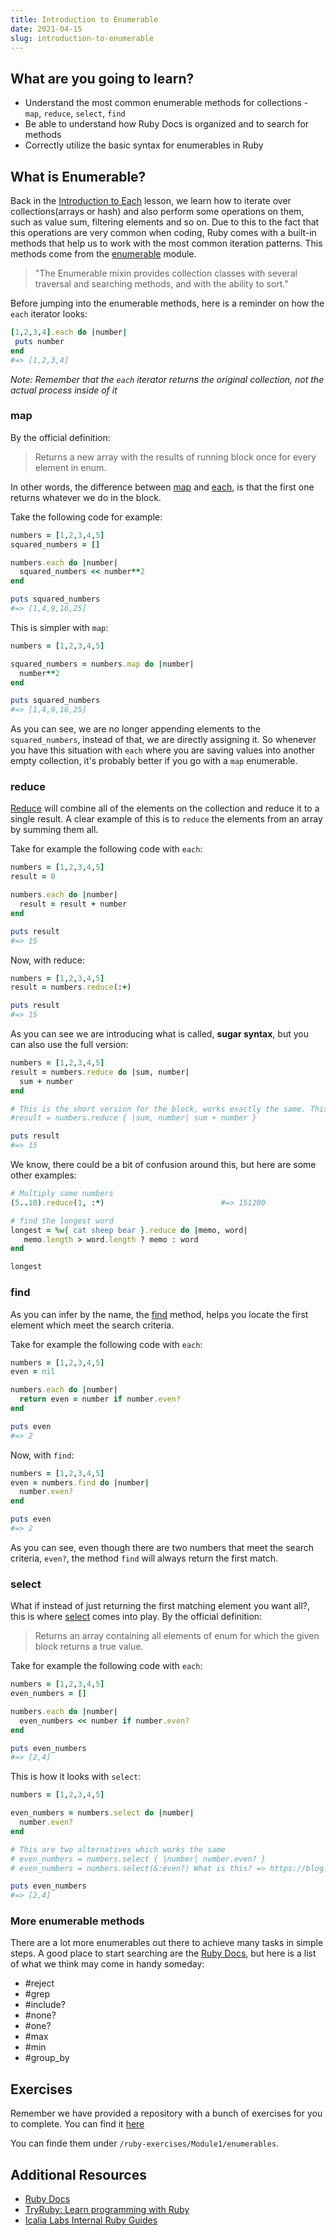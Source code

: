 ```yaml
---
title: Introduction to Enumerable
date: 2021-04-15
slug: introduction-to-enumerable
---
```


## What are you going to learn?

* Understand the most common enumerable methods for collections - `map`, `reduce`, `select`, `find`
* Be able to understand how Ruby Docs is organized and to search for methods 
* Correctly utilize the basic syntax for enumerables in Ruby

## What is Enumerable?

Back in the [Introduction to Each](/introduction-to-each) lesson, we learn how to iterate over collections(arrays or hash) and also perform some operations on them, such as
value sum, filtering elements and so on. Due to this to the fact that this operations are very common when coding, Ruby comes with a built-in methods that help us to work
with the most common iteration patterns. This methods come from the [enumerable](https://ruby-doc.org/core-3.0.1/Enumerable.html) module. 

> "The Enumerable mixin provides collection classes with several traversal and searching methods, and with the ability to sort."

Before jumping into the enumerable methods, here is a reminder on how the `each` iterator looks:

```ruby
[1,2,3,4].each do |number|
 puts number
end
#=> [1,2,3,4]
```

*Note: Remember that the `each` iterator returns the original collection, not the actual process inside of it*

### map

By the official definition:

> Returns a new array with the results of running block once for every element in enum.

In other words, the difference between [map](https://ruby-doc.org/core-3.0.1/Enumerable.html#method-i-map) and [each](/introduction-to-each), is that the first one returns
whatever we do in the block.

Take the following code for example:

```ruby
numbers = [1,2,3,4,5]
squared_numbers = []

numbers.each do |number|
  squared_numbers << number**2
end

puts squared_numbers
#=> [1,4,9,16,25]
```

This is simpler with `map`:

```ruby
numbers = [1,2,3,4,5]

squared_numbers = numbers.map do |number|
  number**2
end

puts squared_numbers
#=> [1,4,9,16,25]
```

As you can see, we are no longer appending elements to the `squared_numbers`, instead of that, we are directly assigning it. So whenever you have this situation with `each`
where you are saving values into another empty collection, it's probably better if you go with a `map` enumerable.

### reduce

[Reduce](https://ruby-doc.org/core-3.0.1/Enumerable.html#method-i-reduce) will combine all of the elements on the collection and reduce it to a single result. A clear example
of this is to `reduce` the elements from an array by summing them all.

Take for example the following code with `each`:

```ruby
numbers = [1,2,3,4,5]
result = 0

numbers.each do |number|
  result = result + number
end

puts result
#=> 15
```

Now, with reduce:

```ruby
numbers = [1,2,3,4,5]
result = numbers.reduce(:+)

puts result
#=> 15
```

As you can see we are introducing what is called, **sugar syntax**, but you can also use the full version:

```ruby
numbers = [1,2,3,4,5]
result = numbers.reduce do |sum, number|
  sum + number
end

# This is the short version for the block, works exactly the same. This is preferred when only one operation in being performed
#result = numbers.reduce { |sum, number| sum + number }

puts result
#=> 15
```

We know, there could be a bit of confusion around this, but here are some other examples:

```ruby
# Multiply some numbers
(5..10).reduce(1, :*)                          #=> 151200

# find the longest word
longest = %w{ cat sheep bear }.reduce do |memo, word|
   memo.length > word.length ? memo : word
end

longest      
```

### find

As you can infer by the name, the [find](https://ruby-doc.org/core-3.0.1/Enumerable.html#method-i-find) method, helps you locate the first element which meet the search criteria.

Take for example the following code with `each`:

```ruby
numbers = [1,2,3,4,5]
even = nil

numbers.each do |number|
  return even = number if number.even?
end

puts even
#=> 2
```

Now, with `find`:

```ruby
numbers = [1,2,3,4,5]
even = numbers.find do |number|
  number.even?
end

puts even
#=> 2
```

As you can see, even though there are two numbers that meet the search criteria, `even?`, the method `find` will always return the first match.

### select

What if instead of just returning the first matching element you want all?, this is where [select](https://ruby-doc.org/core-3.0.1/Enumerable.html#method-i-select) comes into play. By the official
definition:

> Returns an array containing all elements of enum for which the given block returns a true value.

Take for example the following code with `each`:

```ruby
numbers = [1,2,3,4,5]
even_numbers = []

numbers.each do |number|
  even_numbers << number if number.even?
end

puts even_numbers
#=> [2,4]
```

This is how it looks with `select`:

```ruby
numbers = [1,2,3,4,5]

even_numbers = numbers.select do |number|
  number.even?
end

# This are two alternatives which works the same
# even_numbers = numbers.select { |number| number.even? }
# even_numbers = numbers.select(&:even?) What is this? => https://blog.pjam.me/posts/ruby-symbol-to-proc-the-short-version/

puts even_numbers
#=> [2,4]
```

### More enumerable methods

There are a lot more enumerables out there to achieve many tasks in simple steps. A good place to start searching are the [Ruby Docs](https://ruby-doc.org/core-3.0.1/Enumerable.html#method-i-select), but here is a list of what we think may come in handy someday:

* #reject
* #grep
* #include?
* #none?
* #one?
* #max
* #min
* #group_by

## Exercises

Remember we have provided a repository with a bunch of exercises for you to complete. You can find it [here](https://github.com/kurenn/ruby-exercises)

You can finde them under `/ruby-exercises/Module1/enumerables`.

## Additional Resources

+ [Ruby Docs](https://www.ruby-doc.org/)
+ [TryRuby: Learn programming with Ruby](https://ruby.github.io/TryRuby/)
+ [Icalia Labs Internal Ruby Guides](https://github.com/IcaliaLabs/guides/tree/master/stack/ruby)